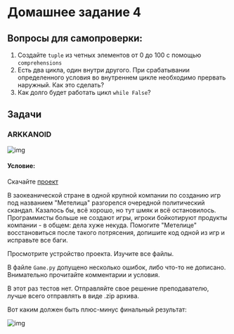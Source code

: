 # Домашнее задание 4

## Вопросы для самопроверки:

1. Создайте `tuple` из четных элементов от 0 до 100 с помощью `comprehensions`
2. Есть два цикла, один внутри другого. При срабатывании определенного условия во внутреннем цикле необходимо прервать наружный. Как это сделать?
3. Как долго будет работать цикл `while False`?

## Задачи

### ARKKANOID

![img](https://cdn.ebaumsworld.com/mediaFiles/picture/2559883/86701462.jpg)


#### Условие:

Скачайте [проект](https://github.com/AlexanderZiyatdinov/Course/raw/main/Week4/HW/8.%20ARCANOID.zip)

В заокеанической стране в одной крупной компании по созданию игр под названием "Метелица" разгорелся очередной политический скандал. Казалось бы, всё хорошо, но тут шмяк и всё остановилось. Программисты больше не создают игры, игроки бойкотируют продукты компании - в общем: дела хуже некуда. Помогите "Метелице" восстановиться после такого потрясения, допишите код одной из игр и исправьте все баги.

Просмотрите устройство проекта. Изучите все файлы. 

В файле `Game.py` допущено несколько ошибок, либо что-то не дописано. Внимательно прочитайте комментарии и условия.

В этот раз тестов нет. Отправляйте свое решение преподавателю, лучше всего отправлять в виде .zip архива.

Вот каким должен быть плюс-минус финальный результат:

![img](https://vk.com/doc60246997_610526819?hash=bbaccd1a70b3ebe283&dl=05f6efa771c8cd6db6&wnd=1&module=im)
